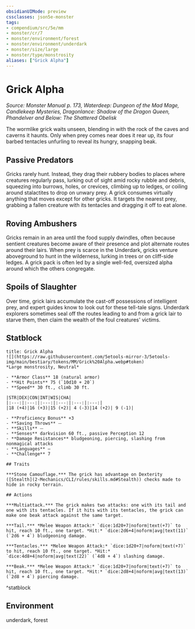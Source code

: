```yaml
---
obsidianUIMode: preview
cssclasses: json5e-monster
tags:
- compendium/src/5e/mm
- monster/cr/7
- monster/environment/forest
- monster/environment/underdark
- monster/size/large
- monster/type/monstrosity
aliases: ["Grick Alpha"]
---
```

# Grick Alpha
*Source: Monster Manual p. 173, Waterdeep: Dungeon of the Mad Mage, Candlekeep Mysteries, Dragonlance: Shadow of the Dragon Queen, Phandelver and Below: The Shattered Obelisk*  

The wormlike grick waits unseen, blending in with the rock of the caves and caverns it haunts. Only when prey comes near does it rear up, its four barbed tentacles unfurling to reveal its hungry, snapping beak.

## Passive Predators

Gricks rarely hunt. Instead, they drag their rubbery bodies to places where creatures regularly pass, lurking out of sight amid rocky rubble and debris, squeezing into burrows, holes, or crevices, climbing up to ledges, or coiling around stalactites to drop on unwary prey. A grick consumes virtually anything that moves except for other gricks. It targets the nearest prey, grabbing a fallen creature with its tentacles and dragging it off to eat alone.

## Roving Ambushers

Gricks remain in an area until the food supply dwindles, often because sentient creatures become aware of their presence and plot alternate routes around their lairs. When prey is scarce in the Underdark, gricks venture aboveground to hunt in the wilderness, lurking in trees or on cliff-side ledges. A grick pack is often led by a single well-fed, oversized alpha around which the others congregate.

## Spoils of Slaughter

Over time, grick lairs accumulate the cast-off possessions of intelligent prey, and expert guides know to look out for these tell-tale signs. Underdark explorers sometimes seal off the routes leading to and from a grick lair to starve them, then claim the wealth of the foul creatures' victims.

## Statblock

```ad-statblock
title: Grick Alpha
![](https://raw.githubusercontent.com/5etools-mirror-3/5etools-img/main/bestiary/tokens/MM/Grick%20Alpha.webp#token)
*Large monstrosity, Neutral*

- **Armor Class** 18 (natural armor)
- **Hit Points** 75 (`10d10 + 20`)
- **Speed** 30 ft., climb 30 ft.

|STR|DEX|CON|INT|WIS|CHA|
|:---:|:---:|:---:|:---:|:---:|:---:|
|18 (+4)|16 (+3)|15 (+2)| 4 (-3)|14 (+2)| 9 (-1)|

- **Proficiency Bonus** +3
- **Saving Throws** ⏤
- **Skills** ⏤
- **Senses** darkvision 60 ft., passive Perception 12
- **Damage Resistances** bludgeoning, piercing, slashing from nonmagical attacks
- **Languages** —
- **Challenge** 7

## Traits

***Stone Camouflage.*** The grick has advantage on Dexterity ([Stealth](2-Mechanics/CLI/rules/skills.md#Stealth)) checks made to hide in rocky terrain.

## Actions

***Multiattack.*** The grick makes two attacks: one with its tail and one with its tentacles. If it hits with its tentacles, the grick can make one beak attack against the same target.

***Tail.*** *Melee Weapon Attack:* `dice:1d20+7|noform|text(+7)` to hit, reach 10 ft., one target. *Hit:* `dice:2d6+4|noform|avg|text(11)` (`2d6 + 4`) bludgeoning damage.

***Tentacles.*** *Melee Weapon Attack:* `dice:1d20+7|noform|text(+7)` to hit, reach 10 ft., one target. *Hit:* `dice:4d8+4|noform|avg|text(22)` (`4d8 + 4`) slashing damage.

***Beak.*** *Melee Weapon Attack:* `dice:1d20+7|noform|text(+7)` to hit, reach 10 ft., one target. *Hit:* `dice:2d8+4|noform|avg|text(13)` (`2d8 + 4`) piercing damage.
```
^statblock

## Environment

underdark, forest